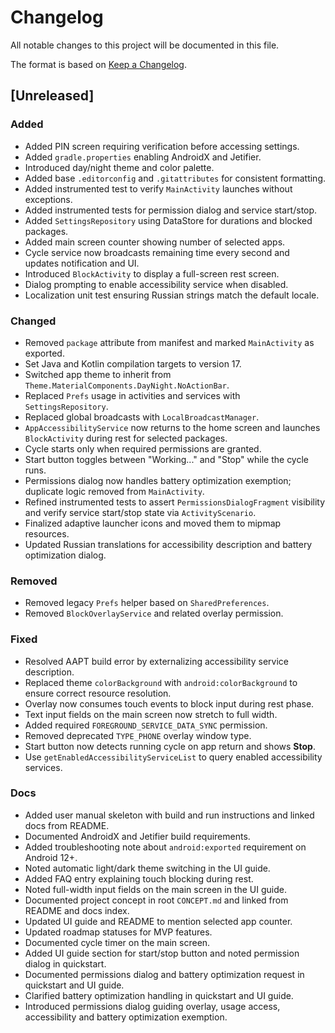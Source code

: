 # Changelog

All notable changes to this project will be documented in this file.

The format is based on [Keep a Changelog](https://keepachangelog.com/en/1.1.0/).

## [Unreleased]
### Added
- Added PIN screen requiring verification before accessing settings.
- Added `gradle.properties` enabling AndroidX and Jetifier.
- Introduced day/night theme and color palette.
- Added base `.editorconfig` and `.gitattributes` for consistent formatting.
- Added instrumented test to verify `MainActivity` launches without exceptions.
- Added instrumented tests for permission dialog and service start/stop.
- Added `SettingsRepository` using DataStore for durations and blocked packages.
- Added main screen counter showing number of selected apps.
- Cycle service now broadcasts remaining time every second and updates notification and UI.
- Introduced `BlockActivity` to display a full-screen rest screen.
- Dialog prompting to enable accessibility service when disabled.
- Localization unit test ensuring Russian strings match the default locale.

### Changed
- Removed `package` attribute from manifest and marked `MainActivity` as exported.
- Set Java and Kotlin compilation targets to version 17.
- Switched app theme to inherit from `Theme.MaterialComponents.DayNight.NoActionBar`.
- Replaced `Prefs` usage in activities and services with `SettingsRepository`.
- Replaced global broadcasts with `LocalBroadcastManager`.
- `AppAccessibilityService` now returns to the home screen and launches `BlockActivity` during rest for selected packages.
- Cycle starts only when required permissions are granted.
- Start button toggles between "Working..." and "Stop" while the cycle runs.
- Permissions dialog now handles battery optimization exemption; duplicate logic removed from `MainActivity`.
- Refined instrumented tests to assert `PermissionsDialogFragment` visibility and verify service start/stop state via `ActivityScenario`.
- Finalized adaptive launcher icons and moved them to mipmap resources.
- Updated Russian translations for accessibility description and battery optimization dialog.

### Removed
- Removed legacy `Prefs` helper based on `SharedPreferences`.
- Removed `BlockOverlayService` and related overlay permission.

### Fixed
- Resolved AAPT build error by externalizing accessibility service description.
- Replaced theme `colorBackground` with `android:colorBackground` to ensure correct resource resolution.
- Overlay now consumes touch events to block input during rest phase.
- Text input fields on the main screen now stretch to full width.
- Added required `FOREGROUND_SERVICE_DATA_SYNC` permission.
- Removed deprecated `TYPE_PHONE` overlay window type.
- Start button now detects running cycle on app return and shows **Stop**.
- Use `getEnabledAccessibilityServiceList` to query enabled accessibility services.

### Docs
- Added user manual skeleton with build and run instructions and linked docs from README.
- Documented AndroidX and Jetifier build requirements.
- Added troubleshooting note about `android:exported` requirement on Android 12+.
- Noted automatic light/dark theme switching in the UI guide.
- Added FAQ entry explaining touch blocking during rest.
- Noted full-width input fields on the main screen in the UI guide.
- Documented project concept in root `CONCEPT.md` and linked from README and docs index.
- Updated UI guide and README to mention selected app counter.
 - Updated roadmap statuses for MVP features.
- Documented cycle timer on the main screen.
- Added UI guide section for start/stop button and noted permission dialog in quickstart.
- Documented permissions dialog and battery optimization request in quickstart and UI guide.
- Clarified battery optimization handling in quickstart and UI guide.
- Introduced permissions dialog guiding overlay, usage access, accessibility and battery optimization exemption.
